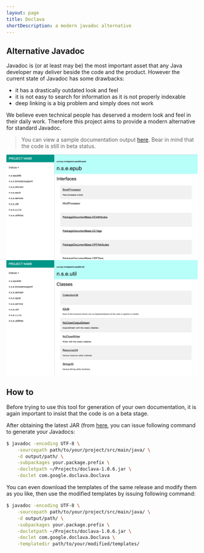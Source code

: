 ```yaml
---
layout: page
title: Doclava
shortDescription: a modern javadoc alternative
---
```


## Alternative Javadoc

Javadoc is (or at least may be) the most important asset that any Java developer may deliver beside the code and the product. However the current state of Javadoc has some drawbacks:

 - it has a drastically outdated look and feel
 - it is not easy to search for information as it is not properly indexable
 - deep linking is a big problem and simply does not work
 
We believe even technical people has deserved a modern look and feel in their daily work. Therefore this project aims to provide a modern alternative for standard Javadoc.

> You can view a sample documentation output [here](sample/). Bear in mind that the code is still in beta status.

![package details page](images/package-details-sc.png) ![packages page](images/packages-sc.png)

## How to
Before trying to use this tool for generation of your own documentation,
it is again important to insist that the code is on a beta stage. 

After obtaining the latest JAR (from [here](https://github.com/mohamnag/doclava/releases), 
you can issue following command to generate your Javadocs:
 
```bash
$ javadoc -encoding UTF-8 \
    -sourcepath path/to/your/project/src/main/java/ \
    -d output/path/ \
    -subpackages your.package.prefix \
    -docletpath ~/Projects/doclava-1.0.6.jar \
    -doclet com.google.doclava.Doclava 
```

You can even download the templates of the same release and modify them
as you like, then use the modified templates by issuing following command:
 
```bash
$ javadoc -encoding UTF-8 \
    -sourcepath path/to/your/project/src/main/java/ \
    -d output/path/ \
    -subpackages your.package.prefix \
    -docletpath ~/Projects/doclava-1.0.6.jar \
    -doclet com.google.doclava.Doclava \
    -templatedir path/to/your/modified/templates/
```
